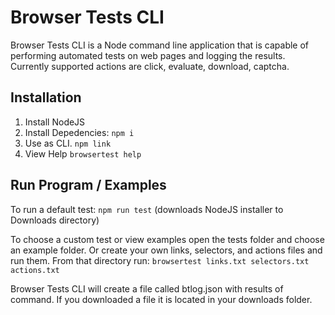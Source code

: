 # Browser Tests CLI

Browser Tests CLI is a Node command line application that is capable of performing automated tests on web pages and logging the results. Currently supported actions are click, evaluate, download, captcha.

## Installation

1. Install NodeJS
2. Install Depedencies: `npm i`
3. Use as CLI. `npm link`
4. View Help `browsertest help`

## Run Program / Examples

To run a default test: `npm run test` (downloads NodeJS installer to Downloads directory)

To choose a custom test or view examples open the tests folder and choose an example folder.
Or create your own links, selectors, and actions files and run them.
From that directory run:
`browsertest links.txt selectors.txt actions.txt`

Browser Tests CLI will create a file called btlog.json with results of command.
If you downloaded a file it is located in your downloads folder.

